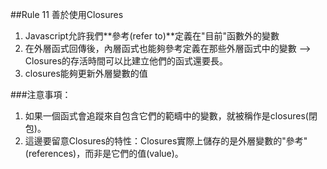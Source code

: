 ##Rule 11 善於使用Closures
1. Javascript允許我們**參考(refer to)**定義在"目前"函數外的變數
2. 在外層函式回傳後，內層函式也能夠參考定義在那些外層函式中的變數 --> Closures的存活時間可以比建立他們的函式還要長。
3. closures能夠更新外層變數的值

###注意事項：
1. 如果一個函式會追蹤來自包含它們的範疇中的變數，就被稱作是closures(閉包)。
2. 這邊要留意Closures的特性：Closures實際上儲存的是外層變數的"參考" (references)，而非是它們的值(value)。

